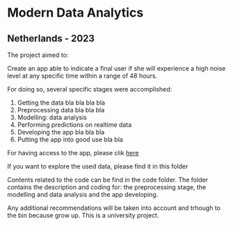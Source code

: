 # Modern Data Analytics 

## Netherlands - 2023

The project aimed to: 

Create an app able to indicate a final user if she will experience a high noise level at any specific time within a range of 48 hours. 


For doing so, several specific stages were accomplished: 

1. Getting the data bla bla bla bla 
2. Preprocessing data bla bla bla 
3. Modelling: data analysis 
4. Performing predictions on realtime data
5. Developing the app bla bla bla 
6. Putting the app into good use bla bla 


For having access to the app, please clik [here](https://www.aalkjfasflkjfdas.com)

If you want to explore the used data, please find it in this folder 

Contents related to the code can be find in the code folder. The folder contains the description and coding for: the preprocessing stage, the modelling and data analysis and the app developing. 

Any additional recommendations will be taken into account and trhough to the bin because grow up. This is a university project. 


